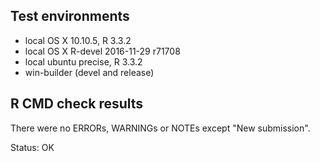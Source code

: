 ## Test environments
* local OS X 10.10.5, R 3.3.2
* local OS X R-devel 2016-11-29 r71708
* local ubuntu precise, R 3.3.2
* win-builder (devel and release)

## R CMD check results
There were no ERRORs, WARNINGs or NOTEs except
"New submission".

Status: OK
